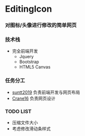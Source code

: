 # EditingIcon

### 对图标/头像进行修改的简单网页

### 技术栈
* 完全前端开发
    * Jquery
    * Bootstrap
    * HTML5 Canvas
    
### 任务分工
* [suntt2019](https://github.com/suntt2019) 负责前端开发与网页布局
* [Crane16](https://github.com/Crane16) 负责网页设计

### TODO LIST
* 压缩文件大小
* 考虑修改滑动条样式